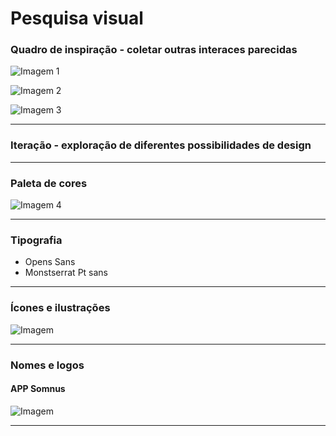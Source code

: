 # Pesquisa visual

### Quadro de inspiração - coletar outras interaces parecidas

![Imagem 1](https://drive.google.com/uc?export=view&id=12MyvOjz-pxCM3Vu36GqdPybo5gVhtye5)

![Imagem 2](https://drive.google.com/uc?export=view&id=1rariS_LsnSRy7C2m4QJ4UOkKJoKJzCet)

![Imagem 3](https://drive.google.com/uc?export=view&id=1-pfwYYUn9LZmq_uFvgZXFMFautfsXsBA)

---
### Iteração - exploração de diferentes possibilidades de design

---
### Paleta de cores
![Imagem 4](https://drive.google.com/uc?export=view&id=1IBgkiFNrl7kBtFLFMjXGKWW1Wob4xF8-)

---
### Tipografia
* Opens Sans
* Monstserrat Pt sans



---
### Ícones e ilustrações
![Imagem](https://drive.google.com/uc?export=view&id=1bnVvxyR-XVo4YI7zefQ8_gGMTVYM2fco)


---
### Nomes e logos
#### APP Somnus
![Imagem](https://drive.google.com/uc?export=view&id=1uCoJqlTmyiye9KrxzKR1ebOczGV3UCa3)

---
